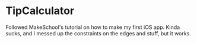 # TipCalculator

Followed MakeSchool's tutorial on how to make my first iOS app.  Kinda sucks, and I messed up the constraints on the edges and stuff, but it works.  
